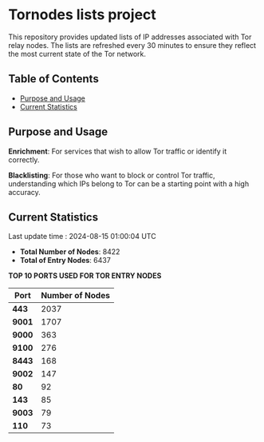 # Tornodes lists project

This repository provides updated lists of IP addresses associated with Tor relay nodes. The lists are refreshed every 30 minutes to ensure they reflect the most current state of the Tor network.

## Table of Contents

- [Purpose and Usage](#purpose-and-usage)
- [Current Statistics](#current-statistics)


## Purpose and Usage

**Enrichment**: For services that wish to allow Tor traffic or identify it correctly.

**Blacklisting**: For those who want to block or control Tor traffic, understanding which IPs belong to Tor can be a starting point with a high accuracy.

## Current Statistics

Last update time : 2024-08-15 01:00:04 UTC

- **Total Number of Nodes**: 8422
- **Total of Entry Nodes**: 6437

**TOP 10 PORTS USED FOR TOR ENTRY NODES**

| **Port** | **Number of Nodes** |
|------|-----------------|
| **443**   | 2037  |
| **9001**   | 1707  |
| **9000**   | 363  |
| **9100**   | 276  |
| **8443**   | 168  |
| **9002**   | 147  |
| **80**   | 92  |
| **143**   | 85  |
| **9003**   | 79  |
| **110**   | 73  |

